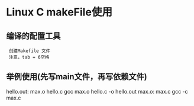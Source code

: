 # Linux C makeFile使用

## 编译的配置工具
     创建Makefile 文件
     注意，tab = 6空格
## 举例使用(先写main文件，再写依赖文件)
   hello.out:  max.o hello.c
        gcc max.o hello.c -o hello.out
   max.o: max.c
        gcc -c max.c










        






